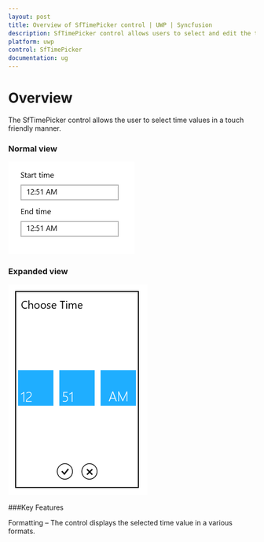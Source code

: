 ```yaml
---
layout: post
title: Overview of SfTimePicker control | UWP | Syncfusion
description: SfTimePicker control allows users to select and edit the time input. It includes features such as formatting and min and max times support.
platform: uwp
control: SfTimePicker
documentation: ug
---
```


# Overview

The SfTimePicker control allows the user to select time values in a touch friendly manner.

### Normal view



![](Overview_images/Overview_img1.png)



### Expanded view


![](Overview_images/Overview_img2.png)



###Key Features

Formatting – The control displays the selected time value in a various formats.

